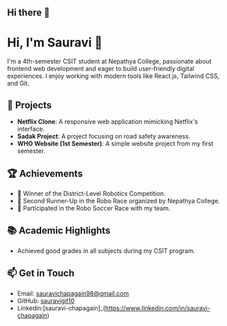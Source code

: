 ## Hi there 👋
# Hi, I'm Sauravi 👋

I'm a 4th-semester CSIT student at Nepathya College, passionate about frontend web development and eager to build user-friendly digital experiences. I enjoy working with modern tools like React.js, Tailwind CSS, and Git.

## 🚀 Projects

- **Netflix Clone**: A responsive web application mimicking Netflix's interface.
- **Sadak Project**: A project focusing on road safety awareness.
- **WHO Website (1st Semester)**: A simple website project from my first semester.

## 🏆 Achievements

- 🏅 Winner of the District-Level Robotics Competition.
- 🥈 Second Runner-Up in the Robo Race organized by Nepathya College.
- 🤖 Participated in the Robo Soccer Race with my team.

## 📚 Academic Highlights

- Achieved good grades in all subjects during my CSIT program.


## 📫 Get in Touch

- Email: sauravichapagain98@gmail.com
- GitHub: [sauravigit10](https://github.com/sauravigit10)
- Linkedin:[sauravi-chapagain]_(https://www.linkedin.com/in/sauravi-chapagain)
